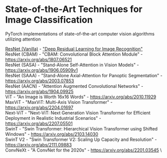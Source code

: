 # State-of-the-Art Techniques for Image Classification

PyTorch implementations of state-of-the-art computer vision algorithms utilizing attention

[ResNet (Vanilla)](https://github.com/tescala2/sota_classification/blob/main/models/resnet/vanilla.py) - ["Deep Residual Learning for Image Recognition"](https://arxiv.org/abs/1512.03385) \
ResNet (CBAM) - "CBAM: Convolutional Block Attention Module" - <https://arxiv.org/abs/1807.06521> \
ResNet (SASA) - "Stand-Alone Self-Attention in Vision Models" - <https://arxiv.org/abs/1906.05909v1> \
ResNet (SAAA) - "Stand-Alone Axial-Attention for Panoptic Segmentation" - <https://arxiv.org/abs/2003.07853> \
ResNet (AACN) - "Attention Augmented Convolutional Networks" - <https://arxiv.org/abs/1904.09925> \
ViT - "An Image is Worth 16x16 Words" - <https://arxiv.org/abs/2010.11929> \
MaxViT - "MaxViT: Multi-Axis Vision Transformer" - <https://arxiv.org/abs/2204.01697> \
Next-ViT - "Next-ViT: Next Generation Vision Transformer for Efficient Deployment in Realistic Industrial Scenarios" - <https://arxiv.org/abs/2207.05501> \
SwinT - "Swin Transformer: Hierarchical Vision Transformer using Shifted Windows" - <https://arxiv.org/abs/2103.14030> \
SwinT V2 - "Swin Transformer V2: Scaling Up Capacity and Resolution" - <https://arxiv.org/abs/2111.09883> \
ConvNeXt - "A ConvNet for the 2020s" - <https://arxiv.org/abs/2201.03545> \
